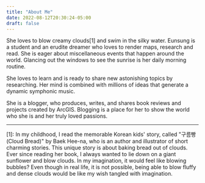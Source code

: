 ```yaml
---
title: "About Me"
date: 2022-08-12T20:30:24-05:00
draft: false
---
```


She loves to blow creamy clouds[1] and swim in the silky water.
Eunsung is a student and an erudite dreamer who loves to render maps, research and read. She is eager about miscellaneous events that happen around the world. Glancing out the windows to see the sunrise is her daily morning routine.

She loves to learn and is ready to share new astonishing topics by researching. Her mind is combined with millions of ideas that generate a dynamic symphonic music.

She is a blogger, who produces, writes, and shares book reviews and projects created by ArcGIS. Blogging is a place for her to show the world who she is and her truly loved passions.

---

[1]: In my childhood, I read the memorable Korean kids' story, called "구름빵 (Cloud Bread)" by Baek Hee-na, who is an author and illustrator of short charming stories. This unique story is about baking bread out of clouds. Ever since reading her book, I always wanted to lie down on a giant sunflower and blow clouds. In my imagination, it would feel like blowing bubbles? Even though in real life, it is not possible, being able to blow fluffy and dense clouds would be like my wish tangled with imagination.
